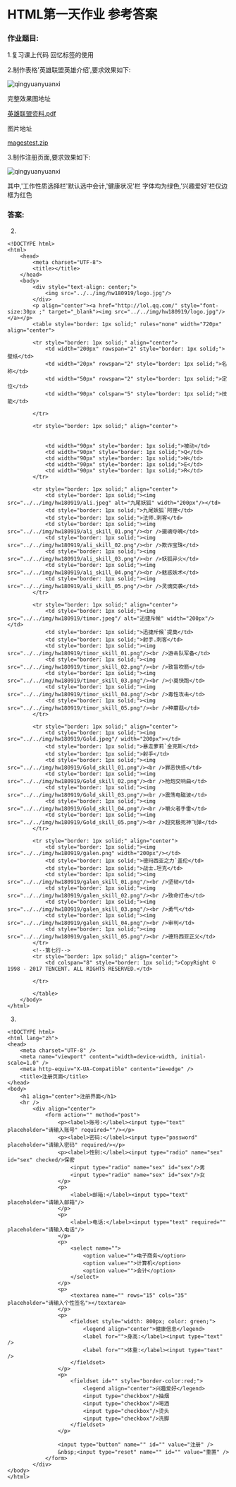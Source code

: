 # HTML第一天作业 参考答案 

### 作业题目:

1.复习课上代码 回忆标签的使用

2.制作表格'英雄联盟英雄介绍',要求效果如下:



![qingyuanyuanxi](../../image/html/html03/lolhero.png)



完整效果图地址

[英雄联盟资料.pdf](../../file/html/html03/lolhero.pdf)

图片地址

[magestest.zip](../../file/html/html03/imagestest.zip)

3.制作注册页面,要求效果如下:

![qingyuanyuanxi](../../image/html/html03/hw02.png)

其中,'工作性质选择栏'默认选中会计,'健康状况'栏 字体均为绿色,'兴趣爱好'栏仅边框为红色

### 答案:

2.

	<!DOCTYPE html>
	<html>
		<head>
			<meta charset="UTF-8">
			<title></title>
		</head>
		<body>
			<div style="text-align: center;">
				<img src="../../img/hw180919/logo.jpg"/>
			</div>
			<p align="center"><a href="http://lol.qq.com/" style="font-size:30px ;" target="_blank"><img src="../../img/hw180919/logo.jpg"/></a></p>
			<table style="border: 1px solid;" rules="none" width="720px" align="center">
				
			<tr style="border: 1px solid;" align="center">
				<td width="200px" rowspan="2" style="border: 1px solid;">壁纸</td>
				<td width="20px" rowspan="2" style="border: 1px solid;">名称</td>
				<td width="50px" rowspan="2" style="border: 1px solid;">定位</td>
				<td width="90px" colspan="5" style="border: 1px solid;">技能</td>
	
			</tr>
			
			<tr style="border: 1px solid;" align="center">
	
	
				<td width="90px" style="border: 1px solid;">被动</td>
				<td width="90px" style="border: 1px solid;">Q</td>
				<td width="90px" style="border: 1px solid;">W</td>
				<td width="90px" style="border: 1px solid;">E</td>
				<td width="90px" style="border: 1px solid;">R</td>
			</tr>
			
			<tr style="border: 1px solid;" align="center">
				<td style="border: 1px solid;"><img src="../../img/hw180919/ali.jpeg" alt="九尾妖狐" width="200px"/></td>
				<td style="border: 1px solid;">九尾妖狐`阿狸</td>
				<td style="border: 1px solid;">法师.刺客</td>
				<td style="border: 1px solid;"><img src="../../img/hw180919/ali_skill_01.png"/><br />摄魂夺魄</td>
				<td style="border: 1px solid;"><img src="../../img/hw180919/ali_skill_02.png"/><br />欺诈宝珠</td>
				<td style="border: 1px solid;"><img src="../../img/hw180919/ali_skill_03.png"/><br />妖狐异火</td>
				<td style="border: 1px solid;"><img src="../../img/hw180919/ali_skill_04.png"/><br />魅惑妖术</td>
				<td style="border: 1px solid;"><img src="../../img/hw180919/ali_skill_05.png"/><br />灵魂突袭</td>
			</tr>
			
			<tr style="border: 1px solid;" align="center">
				<td style="border: 1px solid;"><img src="../../img/hw180919/timor.jpeg"/ alt="迅捷斥候" width="200px"/></td>
				<td style="border: 1px solid;">迅捷斥候`提莫</td>
				<td style="border: 1px solid;">射手.刺客</td>
				<td style="border: 1px solid;"><img src="../../img/hw180919/timor_skill_01.png"/><br />游击队军备</td>
				<td style="border: 1px solid;"><img src="../../img/hw180919/timor_skill_02.png"/><br />致盲吹箭</td>
				<td style="border: 1px solid;"><img src="../../img/hw180919/timor_skill_03.png"/><br />小莫快跑</td>
				<td style="border: 1px solid;"><img src="../../img/hw180919/timor_skill_04.png"/><br />毒性攻击</td>
				<td style="border: 1px solid;"><img src="../../img/hw180919/timor_skill_05.png"/><br />种蘑菇</td>
			</tr>
			
			<tr style="border: 1px solid;" align="center">
				<td style="border: 1px solid;"><img src="../../img/hw180919/Gold.jpeg"/ width="200px"></td>
				<td style="border: 1px solid;">暴走萝莉`金克斯</td>
				<td style="border: 1px solid;">射手</td>
				<td style="border: 1px solid;"><img src="../../img/hw180919/Gold_skill_01.png"/><br />罪恶快感</td>
				<td style="border: 1px solid;"><img src="../../img/hw180919/Gold_skill_02.png"/><br />枪炮交响曲</td>
				<td style="border: 1px solid;"><img src="../../img/hw180919/Gold_skill_03.png"/><br />震荡电磁波</td>
				<td style="border: 1px solid;"><img src="../../img/hw180919/Gold_skill_04.png"/><br />嚼火者手雷</td>
				<td style="border: 1px solid;"><img src="../../img/hw180919/Gold_skill_05.png"/><br />超究极死神飞弹</td>
			</tr>
			
			<tr style="border: 1px solid;" align="center">
				<td style="border: 1px solid;"><img src="../../img/hw180919/galen.png" width="200px"/></td>
				<td style="border: 1px solid;">德玛西亚之力`盖伦</td>
				<td style="border: 1px solid;">战士.坦克</td>
				<td style="border: 1px solid;"><img src="../../img/hw180919/galen_skill_01.png"/><br />坚韧</td>
				<td style="border: 1px solid;"><img src="../../img/hw180919/galen_skill_02.png"/><br />致命打击</td>
				<td style="border: 1px solid;"><img src="../../img/hw180919/galen_skill_03.png"/><br />勇气</td>
				<td style="border: 1px solid;"><img src="../../img/hw180919/galen_skill_04.png"/><br />审判</td>
				<td style="border: 1px solid;"><img src="../../img/hw180919/galen_skill_05.png"/><br />德玛西亚正义</td>
			</tr>
			<!--第七行-->
			<tr style="border: 1px solid;" align="center">
				<td colspan="8" style="border: 1px solid;">CopyRight © 1998 - 2017 TENCENT. ALL RIGHTS RESERVED.</td>
	
			</tr>
	
			</table>
		</body>
	</html>
	
3.

	<!DOCTYPE html>
	<html lang="zh">
	<head>
		<meta charset="UTF-8" />
		<meta name="viewport" content="width=device-width, initial-scale=1.0" />
		<meta http-equiv="X-UA-Compatible" content="ie=edge" />
		<title>注册页面</title>
	</head>
	<body>
		<h1 align="center">注册界面</h1>
		<hr />
			<div align="center">	
				<form action="" method="post">	
					<p><label>账号:</label><input type="text" placeholder="请输入账号" required=""/></p>
					<p><label>密码:</label><input type="password" placeholder="请输入密码" required/></p>
					<p><label>性别:</label><input type="radio" name="sex" id="sex" checked/>保密
						<input type="radio" name="sex" id="sex"/>男
						<input type="radio" name="sex" id="sex"/>女
					</p>
					<p>
						<label>邮箱:</label><input type="text" placeholder="请输入邮箱"/>
					</p>
					<p>
						<label>电话:</label><input type="text" required="" placeholder="请输入电话"/>
					</p>
					<p>
						<select name="">
							<option value="">电子商务</option>
							<option value="">计算机</option>
							<option value="">会计</option>
						</select>
					</p>
					<p>
						<textarea name="" rows="15" cols="35" placeholder="请输入个性签名"></textarea>
					</p>
					<p>
						<fieldset style="width: 800px; color: green;">
							<legend align="center">健康信息</legend>
							<label for="">身高:</label><input type="text" />
							<label for="">体重:</label><input type="text" />
						</fieldset>
					</p>
					<p>
						<fieldset id="" style="border-color:red;">
							<legend align="center">兴趣爱好</legend>
							<input type="checkbox"/>抽烟
							<input type="checkbox"/>喝酒
							<input type="checkbox"/>烫头
							<input type="checkbox"/>洗脚
						</fieldset>
					</p>
					
					<input type="button" name="" id="" value="注册" />
					&nbsp;<input type="reset" name="" id="" value="重置" />
				</form>
			</div>
	</body>
	</html>



